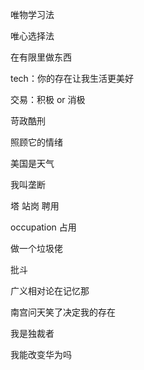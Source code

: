 唯物学习法

唯心选择法

在有限里做东西

tech：你的存在让我生活更美好

交易：积极 or 消极

苛政酷刑

照顾它的情绪

美国是天气

我叫垄断

塔 站岗 聘用

occupation 占用

做一个垃圾佬

批斗

广义相对论在记忆那

南宫问天笑了决定我的存在

我是独裁者

我能改变华为吗